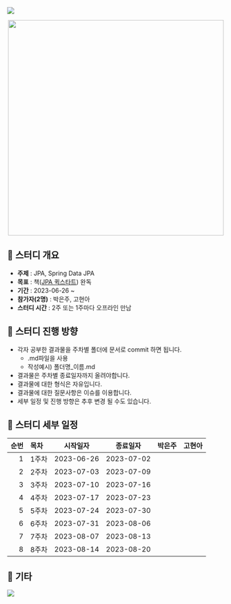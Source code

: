 <img src="https://capsule-render.vercel.app/api?type=waving&color=BDBDC8&height=150&section=header&text=Spring%20Data%20JPA%20Study" />

<p align="center">
  <img src="https://blog.kakaocdn.net/dn/Sn2Dj/btq0nPrl873/ACS7qrimAoVuTS8oriAnv0/img.jpg" width="500" height="500">
</p>

## :triangular_flag_on_post:  스터디 개요
* **주제** : JPA, Spring Data JPA
* **목표** : 책([JPA 퀵스타트](https://product.kyobobook.co.kr/detail/S000001891098)) 완독
* **기간** : 2023-06-26 ~ 
* **참가자(2명)** : 박은주, 고현아
* **스터디 시간** : 2주 또는 1주마다 오프라인 만남

## :triangular_flag_on_post: 스터디 진행 방향
* 각자 공부한 결과물을 주차별 폴더에 문서로 commit 하면 됩니다.
  * .md파일을 사용
  * 작성예시) 폴더명_이름.md
* 결과물은 주차별 종료일자까지 올려야합니다.
* 결과물에 대한 형식은 자유입니다.
* 결과물에 대한 질문사항은 이슈를 이용합니다.
* 세부 일정 및 진행 방향은 추후 변경 될 수도 있습니다.

## :triangular_flag_on_post: 스터디 세부 일정
| 순번 | 목차              | 시작일자 | 종료일자 | 박은주 | 고현아 |
| ------: | :---------------| -------|-------|:-------:|:-------:|
| 1 | 1주차 | 2023-06-26 | 2023-07-02 |  |  |
| 2 | 2주차 | 2023-07-03 | 2023-07-09 |  |  |
| 3 | 3주차 | 2023-07-10 | 2023-07-16 |  |  |
| 4 | 4주차 | 2023-07-17 | 2023-07-23 |  |  |
| 5 | 5주차 | 2023-07-24 | 2023-07-30 |  |  |
| 6 | 6주차 | 2023-07-31 | 2023-08-06 |  |  |
| 7 | 7주차 | 2023-08-07 | 2023-08-13 |  |  |
| 8 | 8주차 | 2023-08-14 | 2023-08-20 |  |  |

## :triangular_flag_on_post:  기타

<img src="https://capsule-render.vercel.app/api?type=waving&color=BDBDC8&height=150&section=footer" />
